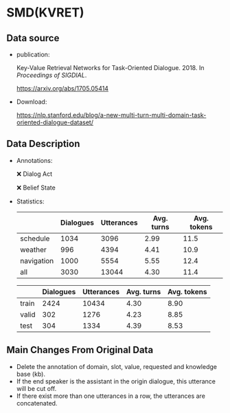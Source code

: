# SMD(KVRET)

## Data source

+ publication: 

  Key-Value Retrieval Networks for Task-Oriented Dialogue. 2018. In *Proceedings of SIGDIAL*.

  https://arxiv.org/abs/1705.05414

+ Download:

  https://nlp.stanford.edu/blog/a-new-multi-turn-multi-domain-task-oriented-dialogue-dataset/



## Data Description

+ Annotations: 

  :x: Dialog Act

  :x: Belief State

+ Statistics:

  |            | Dialogues | Utterances | Avg. turns | Avg. tokens |
  | ---------- | --------- | ---------- | ---------- | ----------- |
  | schedule   | 1034      | 3096       | 2.99       | 11.5        |
  | weather    | 996       | 4394       | 4.41       | 10.9        |
  | navigation | 1000      | 5554       | 5.55       | 12.4        |
  | all        | 3030      | 13044      | 4.30       | 11.4        |

  |       | Dialogues | Utterances | Avg. turns | Avg. tokens |
  | ----- | --------- | ---------- | ---------- | ----------- |
  | train | 2424      | 10434      | 4.30       | 8.90        |
  | valid | 302       | 1276       | 4.23       | 8.85        |
  | test  | 304       | 1334       | 4.39       | 8.53        |



## Main Changes From Original Data

+ Delete the annotation of domain, slot, value, requested and knowledge base (kb).  
+ If the end speaker is the assistant in the origin dialogue, this utterance will be cut off.
+ If there exist more than one utterances in a row, the utterances are concatenated.  

